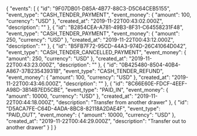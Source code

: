 {
    "events": [
        {
            "id": "9F07DB01-D85A-4B77-88C3-D5C64CEB5155",
            "event_type": "CASH_TENDER_PAYMENT",
            "event_money": {
                "amount": 100,
                "currency": "USD"
            },
            "created_at": "2019-11-22T00:43:02.000Z",
            "description": ""
        },
        {
            "id": "B2854CEA-A781-49B3-8F31-C64558231F48",
            "event_type": "CASH_TENDER_PAYMENT",
            "event_money": {
                "amount": 250,
                "currency": "USD"
            },
            "created_at": "2019-11-22T00:43:12.000Z",
            "description": ""
        },
        {
            "id": "B5FB7F72-95CD-44A3-974D-26C41064D042",
            "event_type": "CASH_TENDER_CANCELLED_PAYMENT",
            "event_money": {
                "amount": 250,
                "currency": "USD"
            },
            "created_at": "2019-11-22T00:43:23.000Z",
            "description": ""
        },
        {
            "id": "0B425480-8504-40B4-A867-37B23543931B",
            "event_type": "CASH_TENDER_REFUND",
            "event_money": {
                "amount": 100,
                "currency": "USD"
            },
            "created_at": "2019-11-22T00:43:46.000Z",
            "description": ""
        },
        {
            "id": "8C66E60E-FDCF-4EEF-A98D-3B14B7ED5CBE",
            "event_type": "PAID_IN",
            "event_money": {
                "amount": 10000,
                "currency": "USD"
            },
            "created_at": "2019-11-22T00:44:18.000Z",
            "description": "Transfer from another drawer"
        },
        {
            "id": "D5ACA7FE-C64D-4ADA-8BC8-82118A2DAE4F",
            "event_type": "PAID_OUT",
            "event_money": {
                "amount": 10000,
                "currency": "USD"
            },
            "created_at": "2019-11-22T00:44:29.000Z",
            "description": "Transfer out to another drawer"
        }
    ]
}
